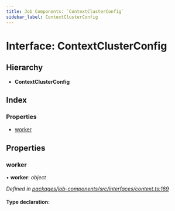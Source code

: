 ```yaml
---
title: Job Components: `ContextClusterConfig`
sidebar_label: ContextClusterConfig
---
```


# Interface: ContextClusterConfig

## Hierarchy

* **ContextClusterConfig**

## Index

### Properties

* [worker](contextclusterconfig.md#worker)

## Properties

###  worker

• **worker**: *object*

*Defined in [packages/job-components/src/interfaces/context.ts:169](https://github.com/terascope/teraslice/blob/f95bb5556/packages/job-components/src/interfaces/context.ts#L169)*

#### Type declaration:
